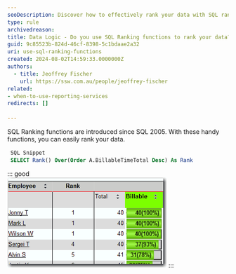```yaml
---
seoDescription: Discover how to effectively rank your data with SQL ranking functions since SQL 2005.
type: rule
archivedreason:
title: Data Logic - Do you use SQL Ranking functions to rank your data?
guid: 9c85523b-824d-46cf-8398-5c1bdaae2a32
uri: use-sql-ranking-functions
created: 2024-08-02T14:59:33.0000000Z
authors: 
  - title: Jeoffrey Fischer
    url: https://ssw.com.au/people/jeoffrey-fischer
related:
- when-to-use-reporting-services
redirects: []

---
```


SQL Ranking functions are introduced since SQL 2005. With these handy functions, you can easily rank your data.

<!--endintro-->

```sql
 SQL Snippet
 SELECT Rank() Over(Order A.BillableTimeTotal Desc) As Rank
```

::: good  
![Figure: Good example - Rank by SQL Ranking functions](RS_SQLRank.gif)
:::